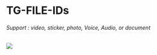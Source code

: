 # TG-FILE-IDs

###### Support : video, sticker, photo, Voice, Audio, or document

  ![](https://graph.org/file/9cd941033d29bcbc5cf4f.jpg)
